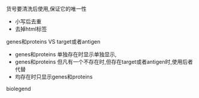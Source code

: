 货号要清洗后使用,保证它的唯一性
- 小写后去重
- 去掉html标签


genes和proteins VS target或者antigen
- genes和proteins 单独存在时显示单独显示,
- genes和proteins 但凡有一个不存在时,但存在target或者antigen时,使用后者代替
- 均存在时只显示genes和proteins

biolegend 

